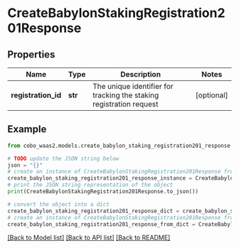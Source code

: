 # CreateBabylonStakingRegistration201Response


## Properties

Name | Type | Description | Notes
------------ | ------------- | ------------- | -------------
**registration_id** | **str** | The unique identifier for tracking the staking registration request | [optional] 

## Example

```python
from cobo_waas2.models.create_babylon_staking_registration201_response import CreateBabylonStakingRegistration201Response

# TODO update the JSON string below
json = "{}"
# create an instance of CreateBabylonStakingRegistration201Response from a JSON string
create_babylon_staking_registration201_response_instance = CreateBabylonStakingRegistration201Response.from_json(json)
# print the JSON string representation of the object
print(CreateBabylonStakingRegistration201Response.to_json())

# convert the object into a dict
create_babylon_staking_registration201_response_dict = create_babylon_staking_registration201_response_instance.to_dict()
# create an instance of CreateBabylonStakingRegistration201Response from a dict
create_babylon_staking_registration201_response_from_dict = CreateBabylonStakingRegistration201Response.from_dict(create_babylon_staking_registration201_response_dict)
```
[[Back to Model list]](../README.md#documentation-for-models) [[Back to API list]](../README.md#documentation-for-api-endpoints) [[Back to README]](../README.md)


